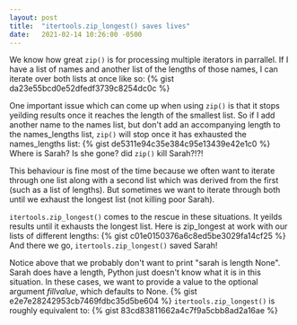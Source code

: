 ```yaml
---
layout: post
title:  "itertools.zip_longest() saves lives"
date:   2021-02-14 10:26:00 -0500
---  
```

We know how great ```zip()``` is for processing multiple iterators in parrallel. If I have a list of names and another list of the
lengths of those names, I can iterate over both lists at once like so:
{% gist da23e55bcd0e52dfedf3739c8254dc0c %}

One important issue which can come up when using ```zip()``` is that it stops yeilding results once it reaches the length of the smallest list. So if I add another name to the names list, but don't add an accompanying length to the names_lengths list, ```zip()``` will stop once it has exhausted the names_lengths list:
{% gist de5311e94c35e384c95e13439e42e1c0 %}
Where is Sarah? Is she gone? did ```zip()``` kill Sarah?!?!  

This behaviour is fine most of the time because we often want to iterate through one list along with a second list which was derived from the first (such as a list of lengths). But sometimes we want to iterate through both until we exhaust the longest list (not killing poor Sarah).

```itertools.zip_longest()``` comes to the rescue in these situations. It yeilds results until it exhausts the longest list. Here is zip_longest at work with our lists of different lengths:
{% gist c01e0150376a6c8ed5be3029fa14cf25 %}
And there we go, ```itertools.zip_longest()``` saved Sarah!  

Notice above that we probably don't want to print "sarah is length None". Sarah does have a length, Python just doesn't know what it is in this situation. In these cases, we want to provide a value to the optional argument *fillvalue*, which defaults to None.
{% gist e2e7e28242953cb7469fdbc35d5be604 %}
```itertools.zip_longest()``` is roughly equivalent to:
{% gist 83cd83811662a4c7f9a5cbb8ad2a16ae %}
